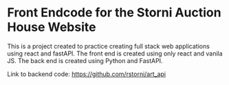 # Front Endcode for the Storni Auction House Website

This is a project created to practice creating full stack web applications using react and fastAPI.
The front end is created using only react and vanila JS. The back end is created using Python and FastAPI.

Link to backend code: https://github.com/rstorni/art_api
